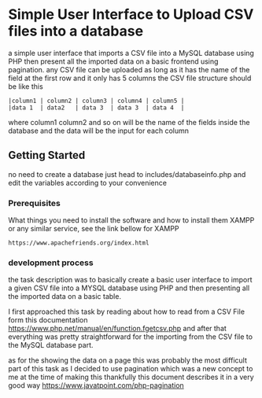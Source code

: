 # Simple User Interface to Upload CSV files into a database

a simple user interface that imports a CSV file into a MySQL database using PHP then present all the imported data on a basic frontend using pagination.
any CSV file can be uploaded as long as it has the name of the field at the first row and it only has 5 columns the CSV file structure should be like this
```
|column1 | column2 | column3 | column4 | column5 |
|data 1  | data2   | data 3  | data 3  | data 4  |
```
where column1 column2 and so on will be the name of the fields inside the database and the data will be the input for each column
## Getting Started

no need to create a database just head to includes/databaseinfo.php and edit the variables according to your convenience

### Prerequisites

What things you need to install the software and how to install them
XAMPP or any similar service, see the link bellow for XAMPP

```
https://www.apachefriends.org/index.html
```
### development process

the task description was to basically create a basic user interface to import a given CSV file into a MYSQL database using PHP and then presenting all the imported data on a basic table.

I first approached this task by reading about how to read from a CSV File form this documentation https://www.php.net/manual/en/function.fgetcsv.php
and after that everything was pretty straightforward for the importing from the CSV file to the MySQL database part.

as for the showing the data on a page this was probably the most difficult part of this task as I decided to use pagination which was a new concept to me at the time of making this thankfully this document describes it in a very good way https://www.javatpoint.com/php-pagination  
